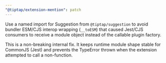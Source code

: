```yaml
---
"@tiptap/extension-mention": patch
---
```


Use a named import for Suggestion from `@tiptap/suggestion` to avoid bundler ESM/CJS interop
wrapping (`__toESM`) that caused Jest/CJS consumers to receive a module object instead of the
callable plugin factory.

This is a non-breaking internal fix. It keeps runtime module shape stable for CommonJS (Jest)
and prevents the TypeError thrown when the extension attempted to call a non-function.
